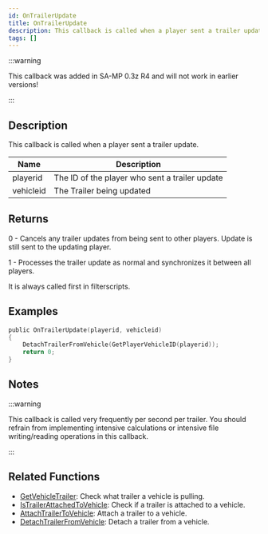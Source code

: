 ```yaml
---
id: OnTrailerUpdate
title: OnTrailerUpdate
description: This callback is called when a player sent a trailer update.
tags: []
---
```


:::warning

This callback was added in SA-MP 0.3z R4 and will not work in earlier versions!

:::

## Description

This callback is called when a player sent a trailer update.

| Name      | Description                                    |
| --------- | ---------------------------------------------- |
| playerid  | The ID of the player who sent a trailer update |
| vehicleid | The Trailer being updated                      |

## Returns

0 - Cancels any trailer updates from being sent to other players. Update is still sent to the updating player.

1 - Processes the trailer update as normal and synchronizes it between all players.

It is always called first in filterscripts.

## Examples

```c
public OnTrailerUpdate(playerid, vehicleid)
{
    DetachTrailerFromVehicle(GetPlayerVehicleID(playerid));
    return 0;
}
```

## Notes

:::warning

This callback is called very frequently per second per trailer. You should refrain from implementing intensive calculations or intensive file writing/reading operations in this callback.

:::

## Related Functions

- [GetVehicleTrailer](../functions/GetVehicleTrailer): Check what trailer a vehicle is pulling.
- [IsTrailerAttachedToVehicle](../functions/IsTrailerAttachedToVehicle): Check if a trailer is attached to a vehicle.
- [AttachTrailerToVehicle](../functions/AttachTrailerToVehicle): Attach a trailer to a vehicle.
- [DetachTrailerFromVehicle](../functions/DetachTrailerFromVehicle): Detach a trailer from a vehicle.
